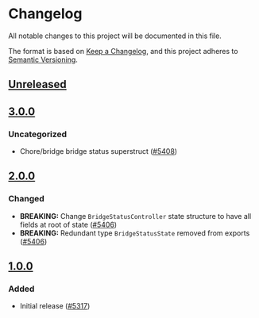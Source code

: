 # Changelog

All notable changes to this project will be documented in this file.

The format is based on [Keep a Changelog](https://keepachangelog.com/en/1.0.0/),
and this project adheres to [Semantic Versioning](https://semver.org/spec/v2.0.0.html).

## [Unreleased]

## [3.0.0]

### Uncategorized

- Chore/bridge bridge status superstruct ([#5408](https://github.com/MetaMask/core/pull/5408))

## [2.0.0]

### Changed

- **BREAKING:** Change `BridgeStatusController` state structure to have all fields at root of state ([#5406](https://github.com/MetaMask/core/pull/5406))
- **BREAKING:** Redundant type `BridgeStatusState` removed from exports ([#5406](https://github.com/MetaMask/core/pull/5406))

## [1.0.0]

### Added

- Initial release ([#5317](https://github.com/MetaMask/core/pull/5317))

[Unreleased]: https://github.com/MetaMask/core/compare/@metamask/bridge-status-controller@3.0.0...HEAD
[3.0.0]: https://github.com/MetaMask/core/compare/@metamask/bridge-status-controller@2.0.0...@metamask/bridge-status-controller@3.0.0
[2.0.0]: https://github.com/MetaMask/core/compare/@metamask/bridge-status-controller@1.0.0...@metamask/bridge-status-controller@2.0.0
[1.0.0]: https://github.com/MetaMask/core/releases/tag/@metamask/bridge-status-controller@1.0.0
